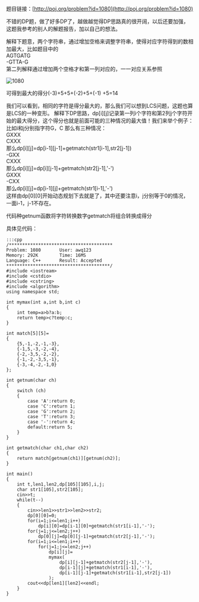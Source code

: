 <!--
.. title: POJ 1080 Human Gene Functions C++版
.. slug: poj-1080
.. date: 2013-04-07T06:39:03+08:00
.. tags:
.. link:
.. description:
.. type: text
-->

题目链接：[http://poj.org/problem?id=1080](http://poj.org/problem?id=1080)


不错的DP题，做了好多DP了，越做越觉得DP思路真的很开阔，以后还要加强，这题我参考的别人的解题报告，加以自己的想法。

解释下题意，两个字符串，通过增加空格来调整字符串，使得对应字符得到的数相加最大，比如题目中的  
AGTGATG   
-GTTA-G   
第二列解释通过增加两个空格才和第一列对应的，一一对应关系参照  



![1080](http://poj.org/images/1080/1080_1.gif)

可得到最大的得分(-3)+5+5+(-2)+5+(-1) +5=14

我们可以看到，相同的字符是得分最大的，那么我们可以想到LCS问题，这题也算是LCS的一种变形。
解释下DP思路，dp[i][j]记录第一列i个字符和第2列j个字符开始的最大得分，这个得分也就是前面可能的三种情况的最大值！我们来举个例子：
比如i和j分别指字符G，C
那么有三种情况：  
GXXX  
CXXX  
那么dp[i][j]=dp[i-1][j-1]+getmatch(str1[i-1],str2[j-1])  
-GXX  
CXXX  
那么dp[i][j]=dp[i][j-1]+getmatch(str2[j-1],'-')  
GXXX  
-CXX  
那么dp[i][j]=dp[i-1][j]+getmatch(str1[i-1],'-')  
这样由dp[0][0]开始动态规划下去就是了，其中还要注意i，j分别等于0的情况，一面i-1，j-1不存在。

代码种getnum函数将字符转换数字getmatch将组合转换成得分

具体见代码：

	:::cpp
	/***************************************
	Problem: 1080		User: awq123
	Memory: 292K		Time: 16MS
	Language: C++		Result: Accepted
	***************************************/
	#include <iostream>
	#include <cstdio>
	#include <cstring>
	#include <algorithm>
	using namespace std;

	int mymax(int a,int b,int c)
	{
		int temp=a>b?a:b;
		return temp>c?temp:c;
	}

	int match[5][5]=
	{
		{5,-1,-2,-1,-3},
		{-1,5,-3,-2,-4},
		{-2,-3,5,-2,-2},
		{-1,-2,-3,5,-1},
		{-3,-4,-2,-1,0}
	};

	int getnum(char ch)
	{
		switch (ch)
		{
			case 'A':return 0;
			case 'C':return 1;
			case 'G':return 2;
			case 'T':return 3;
			case '-':return 4;
			default:return 5;
		}
	}

	int getmatch(char ch1,char ch2)
	{
		return match[getnum(ch1)][getnum(ch2)];
	}

	int main()
	{
		int t,len1,len2,dp[105][105],i,j;
		char str1[105],str2[105];
		cin>>t;
		while(t--)
		{
			cin>>len1>>str1>>len2>>str2;
			dp[0][0]=0;
			for(i=1;i<=len1;i++)
				dp[i][0]=dp[i-1][0]+getmatch(str1[i-1],'-');
			for(j=1;j<=len2;j++)
				dp[0][j]=dp[0][j-1]+getmatch(str2[j-1],'-');
			for(i=1;i<=len1;i++)
				for(j=1;j<=len2;j++)
					dp[i][j]=
					mymax(
						dp[i][j-1]+getmatch(str2[j-1],'-'),
						dp[i-1][j]+getmatch(str1[i-1],'-'),
						dp[i-1][j-1]+getmatch(str1[i-1],str2[j-1])
					);
			cout<<dp[len1][len2]<<endl;
		}
	}